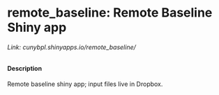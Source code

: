 # remote_baseline: Remote Baseline Shiny app
###### Link: cunybpl.shinyapps.io/remote_baseline/
#### Description
Remote baseline shiny app; input files live in Dropbox.

